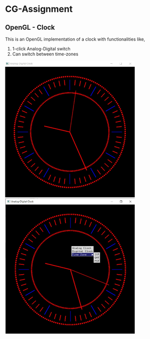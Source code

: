 # CG-Assignment

## OpenGL - Clock
This is an OpenGL implementation of a clock with functionalities like,
1. 1-click Analog-Digital switch
2. Can switch between time-zones

<p float="left">
  <img src="https://github.com/swati2000/CG-Assignment/blob/main/img/Clock-1.jpeg" width="420" />
  <img src="https://github.com/swati2000/CG-Assignment/blob/main/img/Clock-2.jpeg" width="420" /> 
</p>
